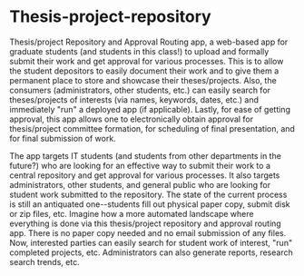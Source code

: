 # Thesis-project-repository

Thesis/project Repository and Approval Routing app, a web-based app for graduate students (and students in this class!) to upload and formally submit their work and get approval for various processes. This is to allow the student depositors to easily document their work and to give them a permanent place to store and showcase their theses/projects. Also, the consumers (administrators, other students, etc.) can easily search for theses/projects of interests (via names, keywords, dates, etc.) and immediately "run" a deployed app (if applicable). Lastly, for ease of getting approval, this app allows one to electronically obtain approval for thesis/project committee formation, for scheduling of final presentation, and for final submission of work. 

The app targets IT students (and students from other departments in the future?) who are looking for an effective way to submit their work to a central repository and get approval for various processes. It also targets administrators, other students, and general public who are looking for student work submitted to the repository. The state of the current process is still an antiquated one--students fill out physical paper copy, submit disk or zip files, etc. Imagine how a more automated landscape where everything is done via this thesis/project repository and approval routing app. There is no paper copy needed and no email submission of any files. Now, interested parties can easily search for student work of interest, "run" completed projects, etc. Administrators can also generate reports, research search trends, etc.  
